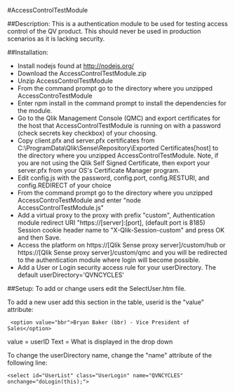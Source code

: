 #AccessControlTestModule

##Description:
This is a authentication module to be used for testing access control of the QV product. This should never be used in production scenarios as it is lacking security.

##Installation:
*	Install nodejs found at http://nodejs.org/
*	Download the AccessControlTestModule.zip
*	Unzip AccessControlTestModule
*	From the command prompt go to the directory where you unzipped AccessControTestModule
*	Enter npm install in the command prompt to install the dependencies for the module.
*	Go to the Qlik Management Console (QMC) and export certificates for the host that AccessControlTestModule is running on with a password (check secrets key checkbox) of your choosing.
*	Copy client.pfx and server.pfx certificates from C:\ProgramData\Qlik\Sense\Repository\Exported Certificates\[host] to the directory where you unzipped AccessControlTestModule. Note, if you are not using the Qlik Self Signed Certificate, then export your server.pfx from your OS's Certificate Manager program.
*	Edit config.js with the password, config.port, config.RESTURI, and config.REDIRECT of your choice
*	From the command prompt go to the directory where you unzipped AccessControTestModule and enter "node AccessControlTestModule.js"
*	Add a virtual proxy to the proxy with prefix "custom", Authentication module redirect URI "https://[server]:[port], (default port is 8185) Session cookie header name to "X-Qlik-Session-custom" and press OK and then Save.
*	Access the platform on https://[Qlik Sense proxy server]/custom/hub or https://[Qlik Sense proxy server]/custom/qmc and you will be redirected to the authentication module where login will become possible.
*	Add a User or Login security access rule for your userDirectory. The default userDirectory='QVNCYCLES'

##Setup:
To add or change users edit the SelectUser.htm file.

To add a new user add this section in the table, userid is the "value" attribute:
```
 <option value="bbr">Bryan Baker (bbr) - Vice President of Sales</option>
```

value = userID
Text = What is displayed in the drop down

To change the userDirectory name, change the "name" attribute of the following line:
```
<select id="UserList" class="UserLogin" name="QVNCYCLES" onchange="doLogin(this);">
```

